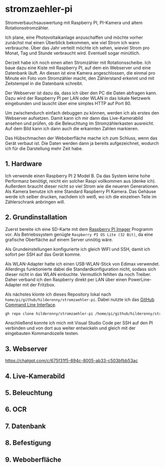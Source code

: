 # stromzaehler-pi

Stromverbauchsauswertung mit Raspberry PI, PI-Kamera und altem Rotationsstromzähler.

Ich plane, eine Photovoltaikanlage anzuschaffen und möchte vorher zunächst mal 
einen Überblick bekommen, wie viel Strom ich wann verbrauche. Über das Jahr
verteilt möchte ich sehen, wieviel Strom pro Monat, Tag und Stunde verbraucht 
wird. Eventuell sogar minütlich.

Derzeit habe ich noch einen alten Stromzähler mit Rotationsscheibe. Ich baue 
dazu eine Kiste mit Raspberry PI, auf dem ein Webserver und eine Datenbank 
läuft. An diesen ist eine Kamera angeschlossen, die einmal pro Minute ein Foto 
vom Stromzähler macht, den Zählerstand erkennt und mit Zeitstempel in die 
Datenbank schreibt.

Der Webserver ist dazu da, dass ich über den PC die Daten abfragen kann.
Dazu wird der Raspberry PI per LAN oder WLAN in das lokale Netzwerk eingebunden 
und lauscht über eine simples HTTP auf Port 80.

Um zwischendurch einfach debuggen zu können, werden ich als erstes den Webserver
aufsetzen. Damit kann ich mir dann das Live-Kamerabild ansehen und prüfen, ob 
die Beleuchtung im Stromzählerkasten ausreicht. Auf dem Bild kann ich dann auch 
die erkannten Zahlen markieren.

Das Hübschmachen der Weboberfläche mache ich zum Schluss, wenn das Gerät verbaut
ist. Die Daten werden dann ja bereits aufgezeichnet, wodurch ich für die 
Darstellung mehr Zeit habe.

## 1. Hardware

Ich verwende einen Raspberry PI 2 Model B. Da das System keine hohe Performanz 
benötigt, reicht ein solcher Raspi vollkommen aus (denke ich). Außerdem braucht 
dieser nicht so viel Strom wie die neueren Generationen. Als Kamera benutze ich 
eine Standard Raspberry PI Kamera. Das Gehäuse werde ich selber drucken, nachdem
ich weiß, wo ich die einzelnen Teile im Zählerschrank anbringen will.

## 2. Grundinstallation

Zuerst bereite ich eine SD-Karte mit dem 
[Raspberry PI Imager](https://www.raspberrypi.com/software/) Programm vor.
Als Betriebssystem genügte `Raspberry PI OS Lite (32 Bit)`, da eine grafische
Oberfläche auf einem Server unnötig wäre.

Als Grundeinstellungen konfigurierte ich gleich WIFI und SSH, damit ich sofort
per SSH auf das Gerät komme.

Als WLAN-Adapter hatte ich einen USB-WLAN-Stick von Edimax verwendet. Allerdings
funktionierte dabei die Standardkonfiguration nicht, sodass sich dieser nicht
in das WLAN einbuchte. Vermutlich fehlten da noch Treiber. Daher verband ich den
Raspberry direkt per LAN über einen PowerLine-Adapter mit der Fritzbox.

Als nächstes klonte ich dieses Repository lokal nach
`home/pi/github/hilderonny/stromzaehler-pi`. Dabei nutzte ich das [GitHub
Command Line 
Interface](https://github.com/cli/cli/blob/trunk/docs/install_linux.md).

```sh
gh repo clone hilderonny/stromzaehler-pi /home/pi/github/hilderonny/stromzaehler-pi
```

Anschließend konnte ich mich mit Visual Studio Code per SSH auf den PI
verbinden und von dort aus weiter entwickeln und gleich mit der eingebauten
Kommandozeile testen.

## 3. Webserver

https://chatgpt.com/c/675f31f5-894c-8005-ab33-c503bfbb53ac

## 4. Live-Kamerabild
## 5. Beleuchtung
## 6. OCR
## 7. Datenbank
## 8. Befestigung
## 9. Weboberfläche

